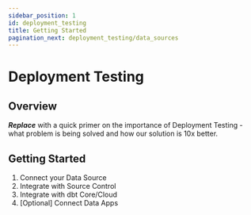 ```yaml
---
sidebar_position: 1
id: deployment_testing
title: Getting Started
pagination_next: deployment_testing/data_sources
---
```

# Deployment Testing

## Overview

***Replace*** with a quick primer on the importance of Deployment Testing - what problem is being solved and how our solution is 10x better.

## Getting Started

1. Connect your Data Source
2. Integrate with Source Control
3. Integrate with dbt Core/Cloud
4. [Optional] Connect Data Apps